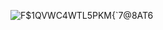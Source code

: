 ![F$1QVWC4WTL5PKM{`7@8AT6](https://github.com/lxy-ok/mprpc/assets/154768611/67438cac-1454-45b8-9f67-ab6829eab6b3)
